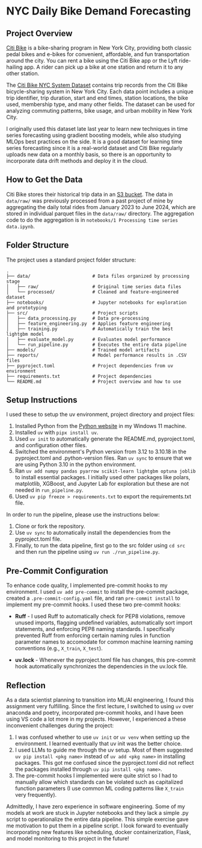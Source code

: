 # NYC Daily Bike Demand Forecasting
## Project Overview
[Citi Bike](https://citibikenyc.com/homepage) is a bike-sharing program in New York City, providing both classic pedal bikes and e-bikes for convenient, affordable, and fun transportation around the city. You can rent a bike using the Citi Bike app or the Lyft ride-hailing app. A rider can pick up a bike at one station and return it to any other station.

The [Citi Bike NYC System Dataset](https://citibikenyc.com/system-data) contains trip records from the Citi Bike bicycle-sharing system in New York City. Each data point includes a unique trip identifier, trip duration, start and end times, station locations, the bike used, membership type, and many other fields. The dataset can be used for analyzing commuting patterns, bike usage, and urban mobility in New York City. 

I originally used this dataset late last year to learn new techniques in time series forecasting using gradient boosting models, while also studying MLOps best practices on the side. It is a good dataset for learning time series forecasting since it is a real-world dataset and Citi Bike regularly uploads new data on a monthly basis, so there is an opportunity to incorporate data drift methods and deploy it in the cloud. 

## How to Get the Data
Citi Bike stores their historical trip data in an [S3 bucket](https://s3.amazonaws.com/tripdata/index.html). The data in `data/raw/` was previously processed from a past project of mine by aggregating the daily total rides from January 2023 to June 2024, which are stored in individual parquet files in the `data/raw/` directory. The aggregation code to do the aggregation is in `notebooks/1 Processing time series data.ipynb`.

## Folder Structure
The project uses a standard project folder structure:

```
.
├── data/                       # Data files organized by processing stage
│   ├── raw/                    # Original time series data files
│   └── processed/              # Cleaned and feature-engineered dataset
├── notebooks/                  # Jupyter notebooks for exploration and prototyping
├── src/                        # Project scripts
│   ├── data_processing.py      # Data pre-processing
│   ├── feature_engineering.py  # Applies feature engineering
│   ├── training.py             # Automatically train the best lightgbm model
│   ├── evaluate_model.py       # Evaluates model performance
│   └── run_pipeline.py         # Executes the entire data pipeline
├── models/                     # Trained model artifacts
├── reports/                    # Model performance results in .CSV files
├── pyproject.toml              # Project dependencies from uv environment
├── requirements.txt            # Project dependencies
└── README.md                   # Project overview and how to use
```

## Setup Instructions
I used these to setup the uv environment, project directory and project files:
1. Installed Python from the [Python website](https://www.python.org/) in my Windows 11 machine.
2. Installed `uv` with `pipx install uv`.
3. Used `uv init` to automatically generate the README.md, pyproject.toml, and configuration other files.
4. Switched the environment's Python version from 3.12 to 3.10.18 in the pyproject.toml and .python-version files. Ran `uv sync` to ensure that we are using Python 3.10 in the python environment.
5. Ran `uv add numpy pandas pyarrow scikit-learn lightgbm optuna joblib` to install essential packages. I initially used other packages like polars, matplotlib, XGBoost, and Jupyter Lab for exploration but these are not needed in `run_pipeline.py`. 
6. Used `uv pip freeze > requirements.txt` to export the requirements.txt file.

In order to run the pipeline, please use the instructions below:
1. Clone or fork the repository.
2. Use `uv sync` to automatically install the dependencies from the pyproject.toml file.
3. Finally, to run the data pipeline, first go to the src folder using `cd src` and then run the pipeline using `uv run ./run_pipeline.py`.

## Pre-Commit Configuration
To enhance code quality, I implemented pre-commit hooks to my environment. I used `uv add pre-commit` to install the pre-commit package, created a `.pre-commit-config.yaml` file, and ran `pre-commit install` to implement my pre-commit hooks. I used these two pre-commit hooks:
* **Ruff** - I used Ruff to automatically check for PEP8 violations, remove unused imports, flagging undefined variables, automatically sort import statements, and enforcing PEP8 naming standards. I specifically prevented Ruff from enforcing certain naming rules in function parameter names to accomodate for common machine learning naming conventions (e.g., `X_train`, `X_test`).

* **uv.lock** - Whenever the pyproject.toml file has changes, this pre-commit hook automatically synchronizes the dependencies in the uv.lock file. 


## Reflection
As a data scientist planning to transition into ML/AI engineering, I found this assignment very fulfilling. Since the first lecture, I switched to using `uv` over anaconda and poetry, incorporated pre-commit hooks, and I have been using VS code a lot more in my projects. However, I experienced a these inconvenient challenges during the project:

1. I was confused whether to use `uv init` or `uv venv` when setting up the environment. I learned eventually that uv init was the better choice.
2. I used LLMs to guide me through the uv setup. Most of them suggested `uv pip install <pkg name>` instead of `uv add <pkg name>` in installing packages. This got me confused since the pyproject.toml did not reflect the packages installed through `uv pip install <pkg name>`.
3. The pre-commit hooks I implemented were quite strict so I had to manually allow which standards can be violated such as capitalized function parameters (I use common ML coding patterns like `X_train` very frequently).

Admittedly, I have zero experience in software engineering. Some of my models at work are stuck in Jupyter notebooks and they lack a simple .py script to operationalize the entire data pipeline. This simple exercise gave me motivation to put them in a pipeline script. I look forward to eventually incorporating new features like scheduling, docker containerization, Flask, and model monitoring to this project in the future!